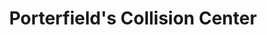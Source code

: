 ---
title: "Porterfield's Collision Center"
url: /martinsburg/porterfields-collision-center/
shop: car repair
---